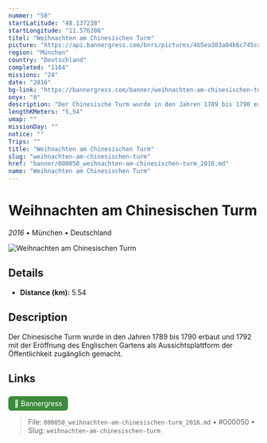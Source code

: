 ```yaml
---
nummer: "50"
startLatitude: "48.137238"
startLongitude: "11.576208"
titel: "Weihnachten am Chinesischen Turm"
picture: "https://api.bannergress.com/bnrs/pictures/4b5ea303a04b6c745ca69d622a2b195f"
region: "München"
country: "Deutschland"
completed: "1164"
missions: "24"
date: "2016"
bg-link: "https://bannergress.com/banner/weihnachten-am-chinesischen-turm-46d7"
onyx: "0"
description: "Der Chinesische Turm wurde in den Jahren 1789 bis 1790 erbaut und 1792 mit der Eröffnung des Englischen Gartens als Aussichtsplattform der Öffentlichkeit zugänglich gemacht."
lengthKMeters: "5,54"
umap: ""
missionDay: ""
notice: ""
Trips: ""
title: "Weihnachten am Chinesischen Turm"
slug: "weihnachten-am-chinesischen-turm"
href: "banner/000050_weihnachten-am-chinesischen-turm_2016.md"
name: "Weihnachten am Chinesischen Turm"
---
```

# Weihnachten am Chinesischen Turm

*2016* • München • Deutschland

![Weihnachten am Chinesischen Turm](https://api.bannergress.com/bnrs/pictures/4b5ea303a04b6c745ca69d622a2b195f)



## Details
- **Distance (km):** 5.54






## Description
Der Chinesische Turm wurde in den Jahren 1789 bis 1790 erbaut und 1792 mit der Eröffnung des Englischen Gartens als Aussichtsplattform der Öffentlichkeit zugänglich gemacht.



## Links
<a href="https://bannergress.com/banner/weihnachten-am-chinesischen-turm-46d7" style="display:inline-block;margin:6px 8px 0 0;padding:6px 12px;background:#3c8b3c;color:#fff;text-decoration:none;border-radius:6px;">🔗 Bannergress</a>




> File: `000050_weihnachten-am-chinesischen-turm_2016.md` • #000050 • Slug: `weihnachten-am-chinesischen-turm`
